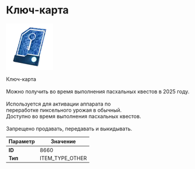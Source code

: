 # Ключ-карта

![Item Image](../img/8660.webp?raw=true)

Ключ-карта<br><br>Можно получить во время выполнения пасхальных квестов в 2025 году.<br><br>Используется для активации аппарата по<br>переработке пиксельного урожая в обычный.<br>Доступно во время выполнения пасхальных квестов.<br><br>Запрещено продавать, передавать и выкидывать.


| Параметр | Значение |
|----------|----------|
| **ID** | 8660 |
| **Тип** | ITEM_TYPE_OTHER |

